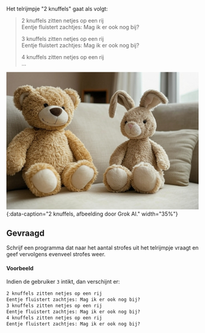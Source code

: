 Het telrijmpje "2 knuffels" gaat als volgt:

> 2 knuffels zitten netjes op een rij<br>Eentje fluistert zachtjes: Mag ik er ook nog bij?
>
> 3 knuffels zitten netjes op een rij<br>Eentje fluistert zachtjes: Mag ik er ook nog bij?
>
> 4 knuffels zitten netjes op een rij<br>...

![2 knuffels, afbeelding door Grok AI.](media/grok.jpg "2 knuffels, afbeelding door Grok AI."){:data-caption="2 knuffels, afbeelding door Grok AI." width="35%"}

## Gevraagd
Schrijf een programma dat naar het aantal strofes uit het telrijmpje vraagt en geef vervolgens evenveel strofes weer.

#### Voorbeeld

Indien de gebruiker `3` intikt, dan verschijnt er:

```
2 knuffels zitten netjes op een rij
Eentje fluistert zachtjes: Mag ik er ook nog bij?
3 knuffels zitten netjes op een rij
Eentje fluistert zachtjes: Mag ik er ook nog bij?
4 knuffels zitten netjes op een rij
Eentje fluistert zachtjes: Mag ik er ook nog bij?
```
